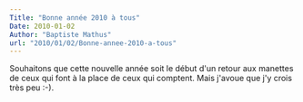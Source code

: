 ```yaml
---
Title: "Bonne année 2010 à tous"
Date: 2010-01-02
Author: "Baptiste Mathus"
url: "2010/01/02/Bonne-annee-2010-a-tous"
---
```




Souhaitons que cette nouvelle année soit le début d'un retour aux
manettes de ceux qui font à la place de ceux qui comptent. Mais j'avoue
que j'y crois très peu :-).

